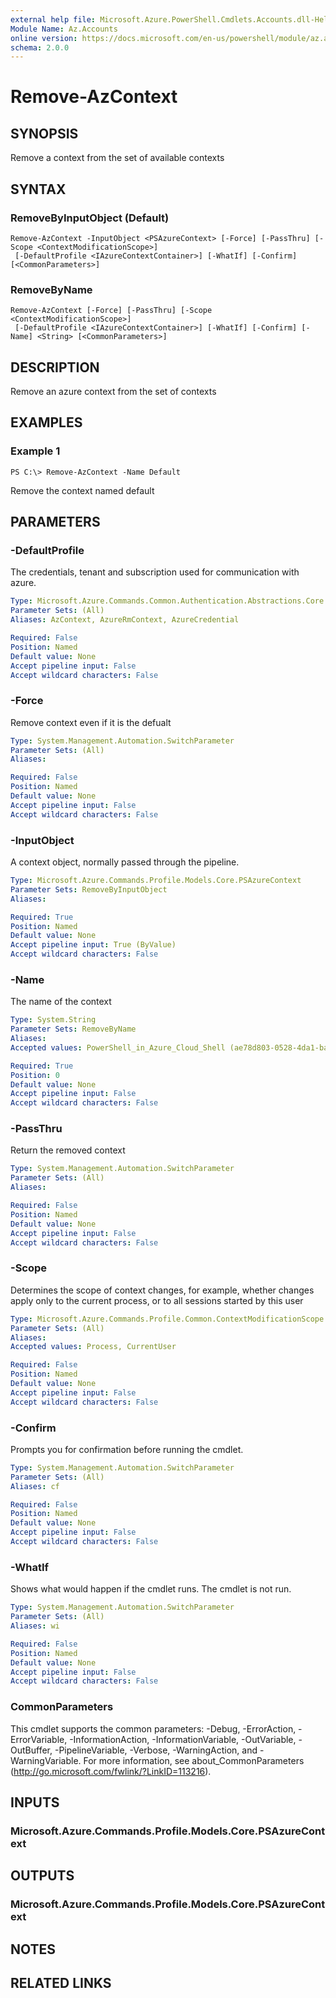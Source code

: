 ```yaml
---
external help file: Microsoft.Azure.PowerShell.Cmdlets.Accounts.dll-Help.xml
Module Name: Az.Accounts
online version: https://docs.microsoft.com/en-us/powershell/module/az.accounts/remove-azcontext
schema: 2.0.0
---
```


# Remove-AzContext

## SYNOPSIS
Remove a context from the set of available contexts

## SYNTAX

### RemoveByInputObject (Default)
```
Remove-AzContext -InputObject <PSAzureContext> [-Force] [-PassThru] [-Scope <ContextModificationScope>]
 [-DefaultProfile <IAzureContextContainer>] [-WhatIf] [-Confirm] [<CommonParameters>]
```

### RemoveByName
```
Remove-AzContext [-Force] [-PassThru] [-Scope <ContextModificationScope>]
 [-DefaultProfile <IAzureContextContainer>] [-WhatIf] [-Confirm] [-Name] <String> [<CommonParameters>]
```

## DESCRIPTION
Remove an azure context from the set of contexts

## EXAMPLES

### Example 1
```
PS C:\> Remove-AzContext -Name Default
```

Remove the context named default

## PARAMETERS

### -DefaultProfile
The credentials, tenant and subscription used for communication with azure.

```yaml
Type: Microsoft.Azure.Commands.Common.Authentication.Abstractions.Core.IAzureContextContainer
Parameter Sets: (All)
Aliases: AzContext, AzureRmContext, AzureCredential

Required: False
Position: Named
Default value: None
Accept pipeline input: False
Accept wildcard characters: False
```

### -Force
Remove context even if it is the defualt

```yaml
Type: System.Management.Automation.SwitchParameter
Parameter Sets: (All)
Aliases:

Required: False
Position: Named
Default value: None
Accept pipeline input: False
Accept wildcard characters: False
```

### -InputObject
A context object, normally passed through the pipeline.

```yaml
Type: Microsoft.Azure.Commands.Profile.Models.Core.PSAzureContext
Parameter Sets: RemoveByInputObject
Aliases:

Required: True
Position: Named
Default value: None
Accept pipeline input: True (ByValue)
Accept wildcard characters: False
```

### -Name
The name of the context

```yaml
Type: System.String
Parameter Sets: RemoveByName
Aliases:
Accepted values: PowerShell_in_Azure_Cloud_Shell (ae78d803-0528-4da1-ba66-2e6ddd4423fa) - markcowl@microsoft.com, node (00977cdb-163f-435f-9c32-39ec8ae61f4d) - markcowl@microsoft.com, Core-ES-BLD (54e18c35-3863-4a17-8e52-b5aa1e65847e) - markcowl@microsoft.com, Cosmos_WDG_Core_BnB_100348 (dae41bd3-9db4-4b9b-943e-832b57cac828) - markcowl@microsoft.com, Azure SDK Powershell Test (c9cbd920-c00c-427c-852b-8aaf38badaeb) - markcowl@microsoft.com, Test Subscription 1 for Migration (d1e52cbc-b073-42e2-a0a0-c2f547118a6e) - markcowl@microsoft.com, DDJenkinsClients-Corp (57f0a992-391e-462b-9c7d-a22f11c19153) - markcowl@microsoft.com, Internal Consumption EF test (69801886-4b2b-493b-ba5b-3b26dabadadc) - markcowl@microsoft.com, FISMA Pen Testing Subscription (9ed7cca5-c306-4f66-9d1c-2766e67013d8) - markcowl@microsoft.com, Node CLI Test (2c224e7e-3ef5-431d-a57b-e71f4662e3a6) - markcowl@microsoft.com, Azure SDK Powershell Test (c9cbd920-c00c-427c-852b-8aaf38badaeb) - 4118cd48-0d12-45f1-9da5-29049c9a3397, DevDiv Test Labs (4569f501-239f-4c48-a7c0-a3b1f507720c) - markcowl@microsoft.com, AzureSDKADGraph1 (e97029cb-78d9-49b1-a92f-b92f40a8b859) - markcowl@microsoft.com, DDXLABDTL-PUBLIC-01 (d60c2e3b-00e6-48f3-a069-542c17981e1f) - markcowl@microsoft.com, Azure SDK Infrastructure (6b085460-5f21-477e-ba44-1035046e9101) - markcowl@microsoft.com, DevDiv Key Vault (bd62906c-0a81-43c3-a2f8-126e4cf66ada) - markcowl@microsoft.com, Azure SDK sandbox (db1ab6f0-4769-4b27-930e-01e2ef9c123c) - markcowl@microsoft.com, Core-ES-WM-Ext (52a442a2-31e9-42f9-8e3e-4b27dbf82673) - markcowl@microsoft.com, AAPT FXT Binary Repository (PROD) (e0f413ab-64d5-48c2-859b-af46b7e8d80b) - markcowl@microsoft.com, AzureSDKADGraph2 (0b1f6471-1bf0-4dda-aec3-cb9272f09590) - 092493cf-f335-43aa-b31b-288dcd487973, Azure SDK CI (279b0675-cf67-467f-98f0-67ae31eb540f) - markcowl@microsoft.com, DDXLABDTL-01 (e2dc3810-f8e5-4337-a41c-8b9ec7d954ee) - markcowl@microsoft.com, VS Telemetry - Data Catalog (a7bb576c-291e-4553-965a-1c588b3f29d8) - markcowl@microsoft.com, Azure Storage DM Test (ce4a7590-4722-4bcf-a2c6-e473e9f11778) - markcowl@microsoft.com, AzureSDKADGraph2 (0b1f6471-1bf0-4dda-aec3-cb9272f09590) - markcowl@microsoft.com, CAT_Eng (eb87f285-893a-4f0f-8c55-7b4f67b1d097) - markcowl@microsoft.com

Required: True
Position: 0
Default value: None
Accept pipeline input: False
Accept wildcard characters: False
```

### -PassThru
Return the removed context

```yaml
Type: System.Management.Automation.SwitchParameter
Parameter Sets: (All)
Aliases:

Required: False
Position: Named
Default value: None
Accept pipeline input: False
Accept wildcard characters: False
```

### -Scope
Determines the scope of context changes, for example, whether changes apply only to the current process, or to all sessions started by this user

```yaml
Type: Microsoft.Azure.Commands.Profile.Common.ContextModificationScope
Parameter Sets: (All)
Aliases:
Accepted values: Process, CurrentUser

Required: False
Position: Named
Default value: None
Accept pipeline input: False
Accept wildcard characters: False
```

### -Confirm
Prompts you for confirmation before running the cmdlet.

```yaml
Type: System.Management.Automation.SwitchParameter
Parameter Sets: (All)
Aliases: cf

Required: False
Position: Named
Default value: None
Accept pipeline input: False
Accept wildcard characters: False
```

### -WhatIf
Shows what would happen if the cmdlet runs.
The cmdlet is not run.

```yaml
Type: System.Management.Automation.SwitchParameter
Parameter Sets: (All)
Aliases: wi

Required: False
Position: Named
Default value: None
Accept pipeline input: False
Accept wildcard characters: False
```

### CommonParameters
This cmdlet supports the common parameters: -Debug, -ErrorAction, -ErrorVariable, -InformationAction, -InformationVariable, -OutVariable, -OutBuffer, -PipelineVariable, -Verbose, -WarningAction, and -WarningVariable. For more information, see about_CommonParameters (http://go.microsoft.com/fwlink/?LinkID=113216).

## INPUTS

### Microsoft.Azure.Commands.Profile.Models.Core.PSAzureContext

## OUTPUTS

### Microsoft.Azure.Commands.Profile.Models.Core.PSAzureContext

## NOTES

## RELATED LINKS
